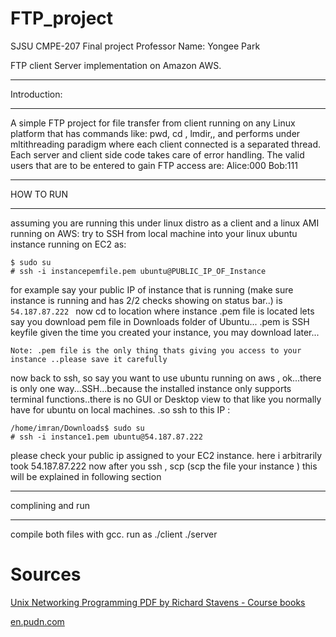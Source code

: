 FTP_project
===========
SJSU CMPE-207 Final project
Professor Name: Yongee Park

FTP client Server implementation on Amazon AWS.
************************************************************************************
Introduction:
************************************************************************************
 A simple FTP project for file transfer from client running on any Linux platform that has commands like: pwd, cd , lmdir,, and performs under mltithreading paradigm where each client connected is a separated thread.
Each server and client side code takes care of error handling.
The valid users that are to be entered to gain FTP access are:
Alice:000
Bob:111
****************************************************************************
HOW TO RUN
***************************************************************************
assuming you are running this under linux distro as a client and a linux AMI running on AWS:
try to SSH from local machine into your linux ubuntu instance running on EC2 as:
```
$ sudo su
# ssh -i instancepemfile.pem ubuntu@PUBLIC_IP_OF_Instance
```

for example say your public IP of instance that is running (make sure instance is running and has 2/2 checks showing on status bar..) is `54.187.87.222 `
now cd to location where instance .pem file is located lets say you download pem file in Downloads folder of Ubuntu...
.pem is SSH keyfile given the time you created your instance, you may download later...
```
Note: .pem file is the only thing thats giving you access to your instance ..please save it carefully
```

now back to ssh, so say you want to use ubuntu running on aws , ok...there is only one way...SSH...because the installed instance only supports terminal functions..there is no GUI or Desktop view to that like you normally have for ubuntu on local machines.
.so ssh to this IP :
```
/home/imran/Downloads$ sudo su
# ssh -i instance1.pem ubuntu@54.187.87.222 
```
please check your public ip assigned to your EC2 instance.
here i arbitrarily took 54.187.87.222
now after you ssh ,
scp (scp the file your instance ) 
this will be explained in following section
******************************************************************
complining and run
***********************************************************************
compile both files with gcc.
run as 
./client <instanceIP>
./server <instanceIP> <port>


# Sources

[Unix Networking Programming PDF by Richard Stavens - Course books ](https://scoecomp.files.wordpress.com/2014/02/2003-unix-network-programming-vol-1-3rd-ed.pdf)

[en.pudn.com](http://en.pudn.com)
